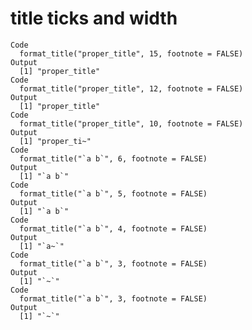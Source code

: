 # title ticks and width

    Code
      format_title("proper_title", 15, footnote = FALSE)
    Output
      [1] "proper_title"
    Code
      format_title("proper_title", 12, footnote = FALSE)
    Output
      [1] "proper_title"
    Code
      format_title("proper_title", 10, footnote = FALSE)
    Output
      [1] "proper_ti~"
    Code
      format_title("`a b`", 6, footnote = FALSE)
    Output
      [1] "`a b`"
    Code
      format_title("`a b`", 5, footnote = FALSE)
    Output
      [1] "`a b`"
    Code
      format_title("`a b`", 4, footnote = FALSE)
    Output
      [1] "`a~`"
    Code
      format_title("`a b`", 3, footnote = FALSE)
    Output
      [1] "`~`"
    Code
      format_title("`a b`", 3, footnote = FALSE)
    Output
      [1] "`~`"


